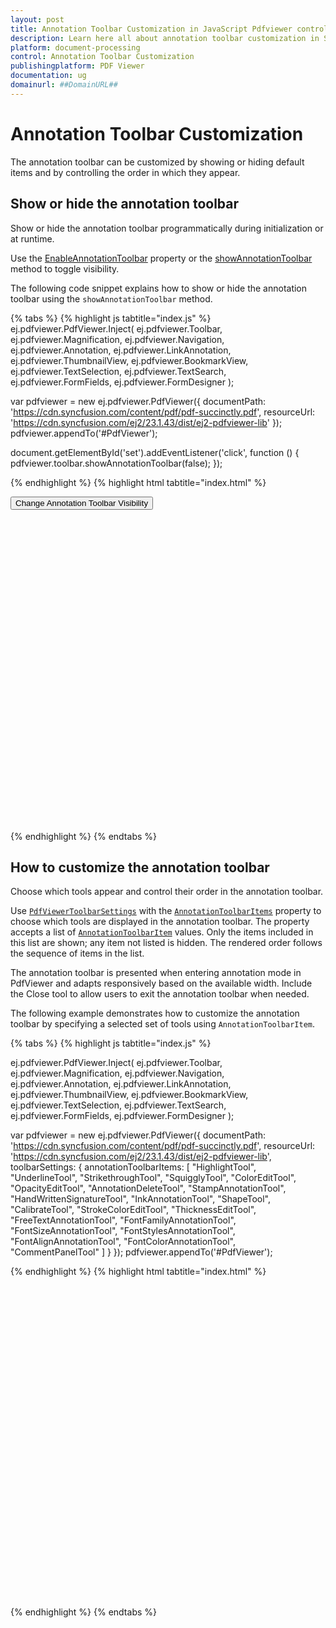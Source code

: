```yaml
---
layout: post
title: Annotation Toolbar Customization in JavaScript Pdfviewer control | Syncfusion
description: Learn here all about annotation toolbar customization in Syncfusion JavaScript Pdfviewer control of Syncfusion Essential JS 2 and more.
platform: document-processing
control: Annotation Toolbar Customization
publishingplatform: PDF Viewer
documentation: ug
domainurl: ##DomainURL##
---
```


# Annotation Toolbar Customization

The annotation toolbar can be customized by showing or hiding default items and by controlling the order in which they appear.

## Show or hide the annotation toolbar

Show or hide the annotation toolbar programmatically during initialization or at runtime.

Use the [EnableAnnotationToolbar](https://ej2.syncfusion.com/javascript/documentation/api/pdfviewer/pdfViewerModel/#enableannotationtoolbar) property or the [showAnnotationToolbar](https://ej2.syncfusion.com/javascript/documentation/api/pdfviewer/toolbar/#showannotationtoolbar) method to toggle visibility.

The following code snippet explains how to show or hide the annotation toolbar using the `showAnnotationToolbar` method.

{% tabs %}
{% highlight js tabtitle="index.js" %}
ej.pdfviewer.PdfViewer.Inject(
    ej.pdfviewer.Toolbar, ej.pdfviewer.Magnification, ej.pdfviewer.Navigation,
    ej.pdfviewer.Annotation, ej.pdfviewer.LinkAnnotation, ej.pdfviewer.ThumbnailView,
    ej.pdfviewer.BookmarkView, ej.pdfviewer.TextSelection, ej.pdfviewer.TextSearch,
    ej.pdfviewer.FormFields, ej.pdfviewer.FormDesigner
);

var pdfviewer = new ej.pdfviewer.PdfViewer({
    documentPath: 'https://cdn.syncfusion.com/content/pdf/pdf-succinctly.pdf',
    resourceUrl: 'https://cdn.syncfusion.com/ej2/23.1.43/dist/ej2-pdfviewer-lib'
});
pdfviewer.appendTo('#PdfViewer');

document.getElementById('set').addEventListener('click', function () {
    pdfviewer.toolbar.showAnnotationToolbar(false);
});

{% endhighlight %}
{% highlight html tabtitle="index.html" %}

<!DOCTYPE html>
<html xmlns="http://www.w3.org/1999/xhtml">
    <head>
        <title>Essential JS 2</title>
        <!-- Essential JS 2 tailwind3 theme -->
        <link href="https://cdn.syncfusion.com/ej2/31.2.2/tailwind3.css" rel="stylesheet" type="text/css"/>
        <!-- Essential JS 2 PDF Viewer's global script -->
        <script src="https://cdn.syncfusion.com/ej2/31.2.2/dist/ej2.min.js" type="text/javascript"></script>
    </head>
    <body>
        <button id="set">Change Annotation Toolbar Visibility</button>
        <div id='container'>
            <div id='PdfViewer' style="height:500px;width:100%;">
            </div>
        </div>
    </body>
</html>

{% endhighlight %}
{% endtabs %}

## How to customize the annotation toolbar

Choose which tools appear and control their order in the annotation toolbar.

Use [`PdfViewerToolbarSettings`](https://ej2.syncfusion.com/javascript/documentation/api/pdfviewer/toolbarSettings/) with the [`AnnotationToolbarItems`](https://ej2.syncfusion.com/javascript/documentation/api/pdfviewer/toolbarSettings/#annotationtoolbaritems) property to choose which tools are displayed in the annotation toolbar. The property accepts a list of [`AnnotationToolbarItem`](https://ej2.syncfusion.com/javascript/documentation/api/pdfviewer/annotationToolbarItem/) values. Only the items included in this list are shown; any item not listed is hidden. The rendered order follows the sequence of items in the list.

The annotation toolbar is presented when entering annotation mode in PdfViewer and adapts responsively based on the available width. Include the Close tool to allow users to exit the annotation toolbar when needed.

The following example demonstrates how to customize the annotation toolbar by specifying a selected set of tools using `AnnotationToolbarItem`.

{% tabs %}
{% highlight js tabtitle="index.js" %}

ej.pdfviewer.PdfViewer.Inject(
    ej.pdfviewer.Toolbar, ej.pdfviewer.Magnification, ej.pdfviewer.Navigation,
    ej.pdfviewer.Annotation, ej.pdfviewer.LinkAnnotation, ej.pdfviewer.ThumbnailView,
    ej.pdfviewer.BookmarkView, ej.pdfviewer.TextSelection, ej.pdfviewer.TextSearch,
    ej.pdfviewer.FormFields, ej.pdfviewer.FormDesigner
);

var pdfviewer = new ej.pdfviewer.PdfViewer({
    documentPath: 'https://cdn.syncfusion.com/content/pdf/pdf-succinctly.pdf',
    resourceUrl: 'https://cdn.syncfusion.com/ej2/23.1.43/dist/ej2-pdfviewer-lib',
    toolbarSettings: {
        annotationToolbarItems: [
            "HighlightTool",
            "UnderlineTool",
            "StrikethroughTool",
            "SquigglyTool",
            "ColorEditTool",
            "OpacityEditTool",
            "AnnotationDeleteTool",
            "StampAnnotationTool",
            "HandWrittenSignatureTool",
            "InkAnnotationTool",
            "ShapeTool",
            "CalibrateTool",
            "StrokeColorEditTool",
            "ThicknessEditTool",
            "FreeTextAnnotationTool",
            "FontFamilyAnnotationTool",
            "FontSizeAnnotationTool",
            "FontStylesAnnotationTool",
            "FontAlignAnnotationTool",
            "FontColorAnnotationTool",
            "CommentPanelTool"
        ]
    }
});
pdfviewer.appendTo('#PdfViewer');

{% endhighlight %}
{% highlight html tabtitle="index.html" %}

<!DOCTYPE html>
<html xmlns="http://www.w3.org/1999/xhtml">
    <head>
        <title>Essential JS 2</title>
        <!-- Essential JS 2 tailwind3 theme -->
        <link href="https://cdn.syncfusion.com/ej2/31.2.2/tailwind3.css" rel="stylesheet" type="text/css"/>
        <!-- Essential JS 2 PDF Viewer's global script -->
        <script src="https://cdn.syncfusion.com/ej2/31.2.2/dist/ej2.min.js" type="text/javascript"></script>
    </head>
    <body>
        <div id='container'>
            <div id='PdfViewer' style="height:500px;width:100%;">
            </div>
        </div>
    </body>
</html>

{% endhighlight %}
{% endtabs %}
